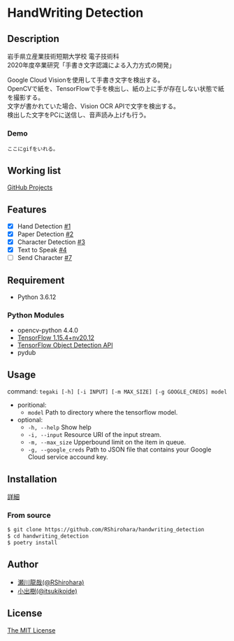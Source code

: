 # HandWriting Detection

## Description

岩手県立産業技術短期大学校 電子技術科  
2020年度卒業研究「手書き文字認識による入力方式の開発」  

Google Cloud Visionを使用して手書き文字を検出する。  
OpenCVで紙を、TensorFlowで手を検出し、紙の上に手が存在しない状態で紙を撮影する。  
文字が書かれていた場合、Vision OCR APIで文字を検出する。  
検出した文字をPCに送信し、音声読み上げも行う。  

### Demo

`ここにgifをいれる。`

## Working list

[GitHub Projects](https://github.com/RShirohara/handwriting_detection/projects/1)

## Features

- [x] Hand Detection [#1](https://github.com/RShirohara/handwriting_detection/issues/1)
- [x] Paper Detection [#2](https://github.com/RShirohara/handwriting_detection/issues/2)
- [x] Character Detection [#3](https://github.com/RShirohara/handwriting_detection/issues/3)
- [x] Text to Speak [#4](https://github.com/RShirohara/handwriting_detection/issues/4)
- [ ] Send Character [#7](https://github.com/RShirohara/handwriting_detection/issues/7)

## Requirement

- Python 3.6.12

### Python Modules

- opencv-python 4.4.0
- [TensorFlow 1.15.4+nv20.12](https://docs.nvidia.com/deeplearning/frameworks/install-tf-jetson-platform-release-notes/tf-jetson-rel.html)
- [TensorFlow Object Detection API](https://github.com/tensorflow/models/tree/master/research/object_detection)
- pydub

## Usage

command: `tegaki [-h] [-i INPUT] [-m MAX_SIZE] [-g GOOGLE_CREDS] model`

- poritional:
  - `model`               Path to directory where the tensorflow model.
- optional:
  - `-h, --help`          Show help
  - `-i, --input`         Resource URI of the input stream.
  - `-m, --max_size`      Upperbound limit on the item in queue.
  - `-g, --google_creds`  Path to JSON file that contains your Google Cloud service accound key.

## Installation

[詳細](./docs/install.md)

### From source

```bash
$ git clone https://github.com/RShirohara/handwriting_detection
$ cd handwriting_detection
$ poetry install
```

## Author

- [瀬川龍哉(@RShirohara)](https://github.com/RShirohara)
- [小出樹(@itsukikoide)](https://github.com/itsukikoide)

## License

[The MIT License](./LICENSE)
